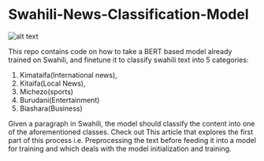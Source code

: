 # Swahili-News-Classification-Model

![alt text](./Transformerjpg)

This repo contains code on how to take a BERT based model already trained on Swahili, and finetune it to classify swahili text into 5 categories:
1. Kimataifa(International news),
2. Kitaifa(Local News),
3. Michezo(sports)
4. Burudani(Entertainment)
5. Biashara(Business)
   
Given a paragraph in Swahili, the model should classify the content into one of the aforementioned classes. 
Check out This article that explores the first part of this process i.e. Preprocessing the text before feeding it into a model for training
and which deals with the model initialization and training.

